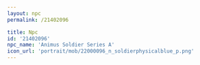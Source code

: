 ```yaml
---
layout: npc
permalink: /21402096

title: Npc
id: '21402096'
npc_name: 'Animus Soldier Series A'
icon_url: 'portrait/mob/22000096_n_soldierphysicalblue_p.png'
---
```


